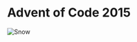 # Advent of Code 2015
![Snow](https://mir-s3-cdn-cf.behance.net/project_modules/hd/f36f96110033033.5fe1ffacddc8b.gif)
